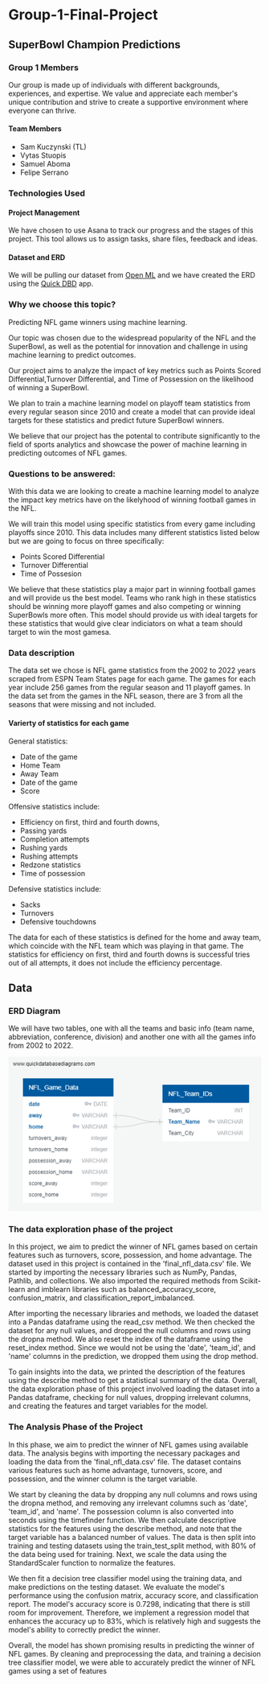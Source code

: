 # Group-1-Final-Project
## SuperBowl Champion Predictions

### Group 1 Members

Our group is made up of individuals with different backgrounds, experiences, and expertise. We value and appreciate each member's unique contribution and strive to create a supportive environment where everyone can thrive.

#### Team Members
- Sam Kuczynski (TL)
- Vytas Stuopis
- Samuel Aboma
- Felipe Serrano

### Technologies Used
#### Project Management

We have chosen to use Asana to track our progress and the stages of this project. This tool allows us to assign tasks, share files, feedback and ideas.

#### Dataset and ERD

We will be pulling our dataset from [Open ML](https://www.openml.org/search?type=data&status=active&id=43525&sort=runs) and we have created the ERD using the [Quick DBD](https://app.quickdatabasediagrams.com/#/) app.


### Why we choose this topic?

Predicting NFL game winners using machine learning.

Our topic was chosen due to the widespread popularity of the NFL and the SuperBowl, as well as the potential for innovation and challenge in using machine learning to predict outcomes.

Our project aims to analyze the impact of key metrics such as Points Scored Differential,Turnover Differential, and Time of Possession on the likelihood of winning a SuperBowl.

We plan to train a machine learning model on playoff team statistics from every regular season since 2010 and create a model that can provide ideal targets for these statistics and predict future SuperBowl winners.

We believe that our project has the potental to contribute significantly to the field of sports analytics and showcase the power of machine learning in predicting outcomes of NFL games. 

### Questions to be answered:

With this data we are looking to create a machine learning model to analyze the impact key metrics have on the likelyhood of winning football games in the NFL.

We will train this model using specific statistics from every game including playoffs since 2010. This data includes many different statistics listed below but we are going to focus on three specifically:

* Points Scored Differential
* Turnover Differential
* Time of Possesion

We believe that these statistics play a major part in winning football games and will provide us the best model. Teams who rank high in these statistics should be winning more playoff games and also competing or winning SuperBowls more often. This model should provide us with ideal targets for these statistics that would give clear indiciators on what a team should target to win the most gamesa.

### Data description

The data set we chose is NFL game statistics from the 2002 to 2022 years scraped from ESPN Team States page for each game. The games for each year include 256 games from the regular season and 11 playoff games. In the data set from the games in the NFL season, there are 3 from all the seasons that were missing and not included. 

#### Varierty of statistics for each game 

General statistics:
* Date of the game
* Home Team
* Away Team
* Date of the game
* Score

Offensive statistics include:
* Efficiency on first, third and fourth downs, 
* Passing yards
* Completion attempts
* Rushing yards
* Rushing attempts
* Redzone statistics
* Time of possession

Defensive statistics include:
* Sacks
* Turnovers
* Defensive touchdowns

The data for each of these statistics is defined for the home and away team, which coincide with the NFL team which was playing in that game. The statistics for efficiency on first, third and fourth downs is successful tries out of all attempts, it does not include the efficiency percentage.

## Data
### ERD Diagram

We will have two tables, one with all the teams and basic info (team name, abbreviation, conference, division) and another one with all the games info from 2002 to 2022.

![ERD Diagram](https://github.com/SKuczynski17/Group-1-Final-Project/blob/main/ERD%20Image.png)

### The data exploration phase of the project 

In this project, we aim to predict the winner of NFL games based on certain features such as turnovers, score, possession, and home advantage. The dataset used in this project is contained in the 'final_nfl_data.csv' file. We started by importing the necessary libraries such as NumPy, Pandas, Pathlib, and collections. We also imported the required methods from Scikit-learn and imblearn libraries such as balanced_accuracy_score, confusion_matrix, and classification_report_imbalanced.
            
After importing the necessary libraries and methods, we loaded the dataset into a Pandas dataframe using the read_csv method. We then checked the dataset for any null values, and dropped the null columns and rows using the dropna method. We also reset the index of the dataframe using the reset_index method. Since we would not be using the 'date', 'team_id', and 'name' columns in the prediction, we dropped them using the drop method.

To gain insights into the data, we printed the description of the features using the describe method to get a statistical summary of the data. Overall, the data exploration phase of this project involved loading the dataset into a Pandas dataframe, checking for null values, dropping irrelevant columns, and creating the features and target variables for the model.

### The Analysis Phase of the Project

In this phase, we aim to predict the winner of NFL games using available data. The analysis begins with importing the necessary packages and loading the data from the 'final_nfl_data.csv' file. The dataset contains various features such as home advantage, turnovers, score, and possession, and the winner column is the target variable.

We start by cleaning the data by dropping any null columns and rows using the dropna method, and removing any irrelevant columns such as 'date', 'team_id', and 'name'. The possession column is also converted into seconds using the timefinder function. We then calculate descriptive statistics for the features using the describe method, and note that the target variable has a balanced number of values.
The data is then split into training and testing datasets using the train_test_split method, with 80% of the data being used for training. Next, we scale the data using the StandardScaler function to normalize the features.

We then fit a decision tree classifier model using the training data, and make predictions on the testing dataset. We evaluate the model's performance using the confusion matrix, accuracy score, and classification report. The model's accuracy score is 0.7298, indicating that there is still room for improvement.
Therefore, we implement a regression model that enhances the accuracy up to 83%, which is relatively high and suggests the model's ability to correctly predict the winner. 

Overall, the model has shown promising results in predicting the winner of NFL games. By cleaning and preprocessing the data, and training a decision tree classifier model, we were able to accurately predict the winner of NFL games using a set of features




